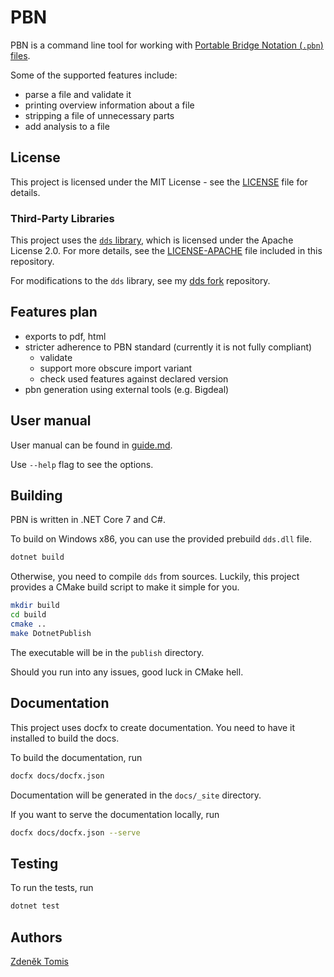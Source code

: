 # PBN

PBN is a command line tool for working with [Portable Bridge Notation (`.pbn`) files](https://www.tistis.nl/pbn/).

Some of the supported features include:

- parse a file and validate it
- printing overview information about a file
- stripping a file of unnecessary parts
- add analysis to a file

## License

This project is licensed under the MIT License - see the [LICENSE](LICENSE) file for details.

### Third-Party Libraries

This project uses the [`dds` library](https://github.com/dds-bridge/dds), which is licensed under the Apache License 2.0. For more details, see the [LICENSE-APACHE](LICENSE-APACHE) file included in this repository.

For modifications to the `dds` library, see my [dds fork](https://github.com/zdenecek/dds/) repository.

## Features plan

- exports to pdf, html
- stricter adherence to PBN standard (currently it is not fully compliant)
    - validate
    - support more obscure import variant
    - check used features against declared version
- pbn generation using external tools (e.g. Bigdeal)

## User manual

User manual can be found in [guide.md](./guide.md).

Use `--help` flag to see the options.

## Building

PBN is written in .NET Core 7 and C#.

To build on Windows x86, you can use the provided prebuild `dds.dll` file.

```bash
dotnet build
```

Otherwise, you need to compile `dds` from sources. Luckily, this project provides a CMake build script to make it simple for you.

```bash
mkdir build
cd build
cmake ..
make DotnetPublish
```

The executable will be in the `publish` directory.

Should you run into any issues, good luck in CMake hell.

## Documentation

This project uses docfx to create documentation.
You need to have it installed to build the docs.

To build the documentation, run

```bash
docfx docs/docfx.json
```

Documentation will be generated in the `docs/_site` directory.

If you want to serve the documentation locally, run

```bash
docfx docs/docfx.json --serve
```

## Testing

To run the tests, run

```bash
dotnet test
```

## Authors

[Zdeněk Tomis](https://zdenektomis.eu)
